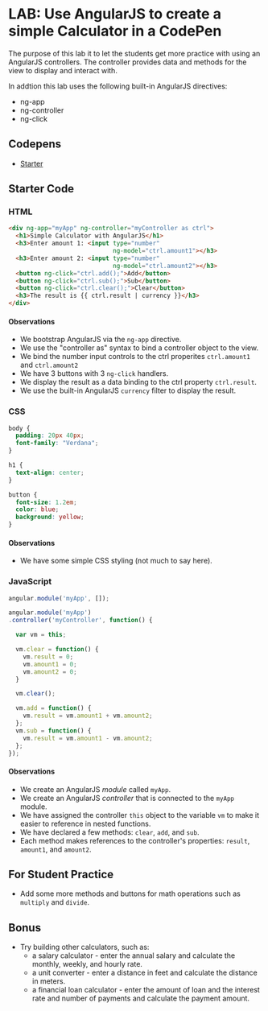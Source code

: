 # LAB: Use AngularJS to create a simple Calculator in a CodePen

The purpose of this lab it to let the students get more practice with using an AngularJS controllers.
The controller provides data and methods for the view to display and interact with.

In addtion this lab uses the following built-in AngularJS directives:

* ng-app
* ng-controller
* ng-click

## Codepens

* [Starter](http://codepen.io/drmikeh/pen/raNMQv)

## Starter Code

### HTML

```html
<div ng-app="myApp" ng-controller="myController as ctrl">
  <h1>Simple Calculator with AngularJS</h1>
  <h3>Enter amount 1: <input type="number"
                             ng-model="ctrl.amount1"></h3>
  <h3>Enter amount 2: <input type="number"
                             ng-model="ctrl.amount2"></h3>
  <button ng-click="ctrl.add();">Add</button>
  <button ng-click="ctrl.sub();">Sub</button>
  <button ng-click="ctrl.clear();">Clear</button>
  <h3>The result is {{ ctrl.result | currency }}</h3>
</div>
```

#### Observations

* We bootstrap AngularJS via the `ng-app` directive.
* We use the "controller as" syntax to bind a controller object to the view.
* We bind the number input controls to the ctrl properites `ctrl.amount1` and `ctrl.amount2`
* We have 3 buttons with 3 `ng-click` handlers.
* We display the result as a data binding to the ctrl property `ctrl.result`.
* We use the built-in AngularJS `currency` filter to display the result.

### CSS

```css
body {
  padding: 20px 40px;
  font-family: "Verdana";
}

h1 {
  text-align: center;
}

button {
  font-size: 1.2em;
  color: blue;
  background: yellow;
}
```

#### Observations

* We have some simple CSS styling (not much to say here).

### JavaScript

```javascript
angular.module('myApp', []);

angular.module('myApp')
.controller('myController', function() {

  var vm = this;

  vm.clear = function() {
    vm.result = 0;
    vm.amount1 = 0;
    vm.amount2 = 0;
  }

  vm.clear();

  vm.add = function() {
    vm.result = vm.amount1 + vm.amount2;
  };
  vm.sub = function() {
    vm.result = vm.amount1 - vm.amount2;
  };
});
```

#### Observations

* We create an AngularJS _module_ called `myApp`.
* We create an AngularJS _controller_ that is connected to the `myApp` module.
* We have assigned the controller `this` object to the variable `vm` to make it easier to reference in nested functions.
* We have declared a few methods: `clear`, `add`, and `sub`.
* Each method makes references to the controller's properties: `result`, `amount1`, and `amount2`.

## For Student Practice

* Add some more methods and buttons for math operations such as `multiply` and `divide`.

## Bonus

* Try building other calculators, such as:
  - a salary calculator - enter the annual salary and calculate the monthly, weekly, and hourly rate.
  - a unit converter - enter a distance in feet and calculate the distance in meters.
  - a financial loan calculator - enter the amount of loan and the interest rate and number of payments and calculate the payment amount.
